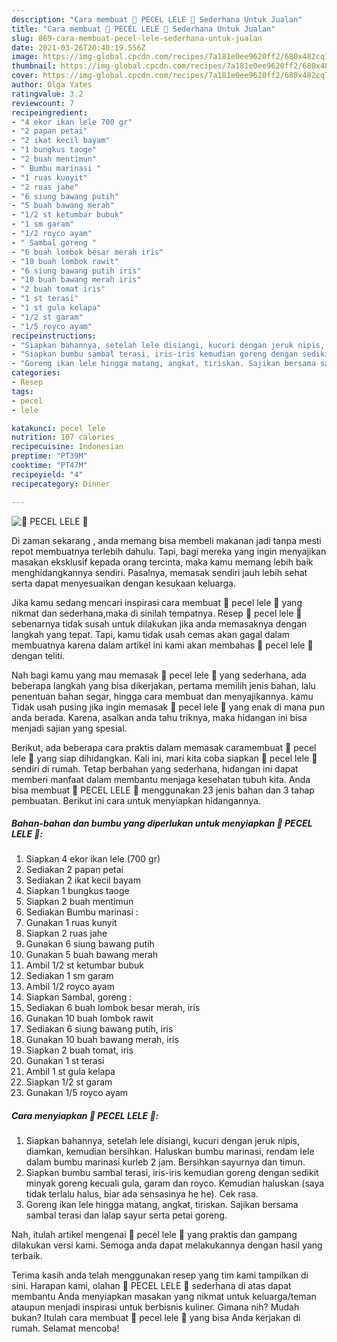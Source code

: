 ```yaml
---
description: "Cara membuat 💝 PECEL LELE 💝 Sederhana Untuk Jualan"
title: "Cara membuat 💝 PECEL LELE 💝 Sederhana Untuk Jualan"
slug: 869-cara-membuat-pecel-lele-sederhana-untuk-jualan
date: 2021-03-26T20:40:19.556Z
image: https://img-global.cpcdn.com/recipes/7a181e0ee9620ff2/680x482cq70/💝-pecel-lele-💝-foto-resep-utama.jpg
thumbnail: https://img-global.cpcdn.com/recipes/7a181e0ee9620ff2/680x482cq70/💝-pecel-lele-💝-foto-resep-utama.jpg
cover: https://img-global.cpcdn.com/recipes/7a181e0ee9620ff2/680x482cq70/💝-pecel-lele-💝-foto-resep-utama.jpg
author: Olga Yates
ratingvalue: 3.2
reviewcount: 7
recipeingredient:
- "4 ekor ikan lele 700 gr"
- "2 papan petai"
- "2 ikat kecil bayam"
- "1 bungkus taoge"
- "2 buah mentimun"
- " Bumbu marinasi "
- "1 ruas kunyit"
- "2 ruas jahe"
- "6 siung bawang putih"
- "5 buah bawang merah"
- "1/2 st ketumbar bubuk"
- "1 sm garam"
- "1/2 royco ayam"
- " Sambal goreng "
- "6 buah lombok besar merah iris"
- "10 buah lombok rawit"
- "6 siung bawang putih iris"
- "10 buah bawang merah iris"
- "2 buah tomat iris"
- "1 st terasi"
- "1 st gula kelapa"
- "1/2 st garam"
- "1/5 royco ayam"
recipeinstructions:
- "Siapkan bahannya, setelah lele disiangi, kucuri dengan jeruk nipis, diamkan, kemudian bersihkan. Haluskan bumbu marinasi, rendam lele dalam bumbu marinasi kurleb 2 jam. Bersihkan sayurnya dan timun."
- "Siapkan bumbu sambal terasi, iris-iris kemudian goreng dengan sedikit minyak goreng kecuali gula, garam dan royco. Kemudian haluskan (saya tidak terlalu halus, biar ada sensasinya he he). Cek rasa."
- "Goreng ikan lele hingga matang, angkat, tiriskan. Sajikan bersama sambal terasi dan lalap sayur serta petai goreng."
categories:
- Resep
tags:
- pecel
- lele

katakunci: pecel lele 
nutrition: 107 calories
recipecuisine: Indonesian
preptime: "PT39M"
cooktime: "PT47M"
recipeyield: "4"
recipecategory: Dinner

---
```



![💝 PECEL LELE 💝](https://img-global.cpcdn.com/recipes/7a181e0ee9620ff2/680x482cq70/💝-pecel-lele-💝-foto-resep-utama.jpg)

Di zaman  sekarang , anda memang bisa membeli makanan jadi tanpa mesti repot membuatnya terlebih dahulu. Tapi, bagi mereka yang ingin menyajikan masakan eksklusif kepada orang tercinta, maka kamu memang lebih baik menghidangkannya sendiri. Pasalnya, memasak sendiri jauh lebih sehat serta dapat menyesuaikan dengan kesukaan keluarga.

Jika kamu sedang mencari inspirasi cara membuat 💝 pecel lele 💝 yang nikmat dan sederhana,maka di sinilah tempatnya. Resep 💝 pecel lele 💝  sebenarnya tidak susah untuk dilakukan jika anda memasaknya dengan langkah yang tepat. Tapi, kamu tidak usah cemas akan gagal dalam membuatnya 
karena dalam artikel ini kami akan membahas 💝 pecel lele 💝 dengan teliti.  



Nah bagi kamu yang mau memasak 💝 pecel lele 💝 yang sederhana, ada beberapa langkah yang bisa dikerjakan, pertama memilih jenis bahan, lalu penentuan bahan segar, hingga cara membuat dan menyajikannya. kamu Tidak usah pusing jika ingin memasak 💝 pecel lele 💝 yang enak di mana pun anda berada. Karena, asalkan anda  tahu triknya, maka hidangan ini bisa menjadi sajian yang spesial.

Berikut, ada beberapa cara praktis  dalam memasak caramembuat 💝 pecel lele 💝 yang siap dihidangkan. Kali ini, mari kita coba siapkan 💝 pecel lele 💝 sendiri di rumah. Tetap berbahan yang sederhana, hidangan ini dapat memberi manfaat dalam membantu menjaga kesehatan tubuh kita. Anda bisa membuat 💝 PECEL LELE 💝 menggunakan 23 jenis bahan dan 3 tahap pembuatan. Berikut ini cara untuk menyiapkan hidangannya.

<!--inarticleads1-->

##### Bahan-bahan dan bumbu yang diperlukan untuk menyiapkan 💝 PECEL LELE 💝:

1. Siapkan 4 ekor ikan lele (700 gr)
1. Sediakan 2 papan petai
1. Sediakan 2 ikat kecil bayam
1. Siapkan 1 bungkus taoge
1. Siapkan 2 buah mentimun
1. Sediakan  Bumbu marinasi :
1. Gunakan 1 ruas kunyit
1. Siapkan 2 ruas jahe
1. Gunakan 6 siung bawang putih
1. Gunakan 5 buah bawang merah
1. Ambil 1/2 st ketumbar bubuk
1. Sediakan 1 sm garam
1. Ambil 1/2 royco ayam
1. Siapkan  Sambal, goreng :
1. Sediakan 6 buah lombok besar merah, iris
1. Gunakan 10 buah lombok rawit
1. Sediakan 6 siung bawang putih, iris
1. Gunakan 10 buah bawang merah, iris
1. Siapkan 2 buah tomat, iris
1. Gunakan 1 st terasi
1. Ambil 1 st gula kelapa
1. Siapkan 1/2 st garam
1. Gunakan 1/5 royco ayam




<!--inarticleads2-->

##### Cara menyiapkan 💝 PECEL LELE 💝:

1. Siapkan bahannya, setelah lele disiangi, kucuri dengan jeruk nipis, diamkan, kemudian bersihkan. Haluskan bumbu marinasi, rendam lele dalam bumbu marinasi kurleb 2 jam. Bersihkan sayurnya dan timun.
1. Siapkan bumbu sambal terasi, iris-iris kemudian goreng dengan sedikit minyak goreng kecuali gula, garam dan royco. Kemudian haluskan (saya tidak terlalu halus, biar ada sensasinya he he). Cek rasa.
1. Goreng ikan lele hingga matang, angkat, tiriskan. Sajikan bersama sambal terasi dan lalap sayur serta petai goreng.




Nah, itulah artikel mengenai  💝 pecel lele 💝  yang praktis dan gampang dilakukan versi kami. Semoga anda dapat melakukannya dengan hasil yang terbaik. 

Terima kasih anda telah menggunakan resep yang tim kami tampilkan di sini. Harapan kami, olahan  💝 PECEL LELE 💝 sederhana di atas dapat membantu Anda menyiapkan masakan yang nikmat untuk keluarga/teman ataupun menjadi inspirasi untuk berbisnis kuliner. Gimana nih? Mudah bukan? Itulah cara membuat 💝 pecel lele 💝 yang bisa Anda kerjakan di rumah. Selamat mencoba!

